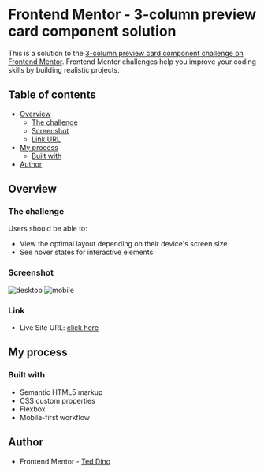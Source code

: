 # Frontend Mentor - 3-column preview card component solution
This is a solution to the [3-column preview card component challenge on Frontend Mentor](https://www.frontendmentor.io/challenges/3column-preview-card-component-pH92eAR2-). Frontend Mentor challenges help you improve your coding skills by building realistic projects. 
## Table of contents
- [Overview](#overview)
  - [The challenge](#the-challenge)
  - [Screenshot](#screenshot)
  - [Link URL](#link)
- [My process](#my-process)
  - [Built with](#built-with)
- [Author](#author)
## Overview
### The challenge
Users should be able to:
- View the optimal layout depending on their device's screen size
- See hover states for interactive elements

### Screenshot

![desktop](https://user-images.githubusercontent.com/84649871/133915574-ddb3231c-5faa-4f7c-a400-d0348bd2bfe7.png)
![mobile](https://user-images.githubusercontent.com/84649871/133915575-644d0eed-3a38-4f49-8993-f0ca80cdd7d4.png)


### Link

- Live Site URL: [click here](https://ted-dino.github.io/Frontend-Mentor/Three%20Column%20Preview%20Card/)

## My process
### Built with
- Semantic HTML5 markup
- CSS custom properties
- Flexbox
- Mobile-first workflow
## Author
- Frontend Mentor - [Ted Dino](https://www.frontendmentor.io/profile/ted-dino)
